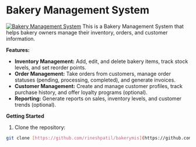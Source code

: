# Bakery Management System

[![Bakery Management System](image.png)](link_to_image)  This is a Bakery Management System that helps bakery owners manage their inventory, orders, and customer information.  

**Features:**

* **Inventory Management:** Add, edit, and delete bakery items, track stock levels, and set reorder points.
* **Order Management:** Take orders from customers, manage order statuses (pending, processing, completed), and generate invoices.
* **Customer Management:** Create and manage customer profiles, track purchase history, and offer loyalty programs (optional).
* **Reporting:** Generate reports on sales, inventory levels, and customer trends (optional).

**Getting Started**

1. Clone the repository:

```bash
git clone [https://github.com/rineshpatil/bakerymis](https://github.com/rineshpatil/bakerymis)


